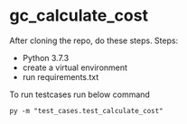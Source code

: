 # gc_calculate_cost

After cloning the repo, do these steps.
Steps:
<ul>
  <li> Python 3.7.3 </li>
  <li> create a virtual environment </li>
  <li> run requirements.txt </li>
</ul>

To run testcases run below command

  <code>py -m "test_cases.test_calculate_cost"</code>
